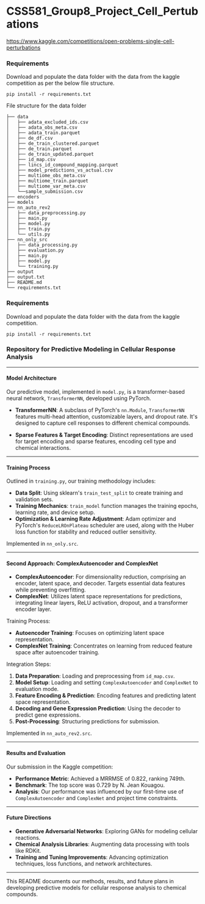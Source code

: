 # CSS581_Group8_Project_Cell_Pertubations

https://www.kaggle.com/competitions/open-problems-single-cell-perturbations

### Requirements 
Download and populate the data folder with the data from the kaggle competition as per the below file structure. 

```angular2html
pip install -r requirements.txt
```

File structure for the data folder

```
├── data
│   ├── adata_excluded_ids.csv
│   ├── adata_obs_meta.csv
│   ├── adata_train.parquet
│   ├── de_df.csv
│   ├── de_train_clustered.parquet
│   ├── de_train.parquet
│   ├── de_train_updated.parquet
│   ├── id_map.csv
│   ├── lincs_id_compound_mapping.parquet
│   ├── model_predictions_vs_actual.csv
│   ├── multiome_obs_meta.csv
│   ├── multiome_train.parquet
│   ├── multiome_var_meta.csv
│   └──sample_submission.csv
├── encoders
├── models
├── nn_auto_rev2
│   ├── data_preprocessing.py
│   ├── main.py
│   ├── model.py
│   ├── train.py
│   └── utils.py
├── nn_only_src
│   ├── data_processing.py
│   ├── evaluation.py
│   ├── main.py
│   ├── model.py
│   └── training.py
├── output
├── output.txt
├── README.md
└── requirements.txt

```

### Requirements 
Download and populate the data folder with the data from the kaggle competition.

```angular2html
pip install -r requirements.txt
```

### Repository for Predictive Modeling in Cellular Response Analysis

---

#### Model Architecture

Our predictive model, implemented in `model.py`, is a transformer-based neural network, `TransformerNN`, developed using PyTorch.

- **TransformerNN**: A subclass of PyTorch's `nn.Module`, `TransformerNN` features multi-head attention, customizable layers, and dropout rate. It's designed to capture cell responses to different chemical compounds.

- **Sparse Features & Target Encoding**: Distinct representations are used for target encoding and sparse features, encoding cell type and chemical interactions.

---

#### Training Process

Outlined in `training.py`, our training methodology includes:

- **Data Split**: Using sklearn's `train_test_split` to create training and validation sets.
- **Training Mechanics**: `train_model` function manages the training epochs, learning rate, and device setup.
- **Optimization & Learning Rate Adjustment**: Adam optimizer and PyTorch's `ReduceLROnPlateau` scheduler are used, along with the Huber loss function for stability and reduced outlier sensitivity.

Implemented in `nn_only.src`.

---

#### Second Approach: ComplexAutoencoder and ComplexNet

- **ComplexAutoencoder**: For dimensionality reduction, comprising an encoder, latent space, and decoder. Targets essential data features while preventing overfitting.
- **ComplexNet**: Utilizes latent space representations for predictions, integrating linear layers, ReLU activation, dropout, and a transformer encoder layer.

Training Process:

- **Autoencoder Training**: Focuses on optimizing latent space representation.
- **ComplexNet Training**: Concentrates on learning from reduced feature space after autoencoder training.

Integration Steps:

1. **Data Preparation**: Loading and preprocessing from `id_map.csv`.
2. **Model Setup**: Loading and setting `ComplexAutoencoder` and `ComplexNet` to evaluation mode.
3. **Feature Encoding & Prediction**: Encoding features and predicting latent space representation.
4. **Decoding and Gene Expression Prediction**: Using the decoder to predict gene expressions.
5. **Post-Processing**: Structuring predictions for submission.

Implemented in `nn_auto_rev2.src`.

---

#### Results and Evaluation

Our submission in the Kaggle competition:

- **Performance Metric**: Achieved a MRRMSE of 0.822, ranking 749th.
- **Benchmark**: The top score was 0.729 by N. Jean Kouagou.
- **Analysis**: Our performance was influenced by our first-time use of `ComplexAutoencoder` and `ComplexNet` and project time constraints.

---

#### Future Directions

- **Generative Adversarial Networks**: Exploring GANs for modeling cellular reactions.
- **Chemical Analysis Libraries**: Augmenting data processing with tools like RDKit.
- **Training and Tuning Improvements**: Advancing optimization techniques, loss functions, and network architectures.

---

This README documents our methods, results, and future plans in developing predictive models for cellular response analysis to chemical compounds.




